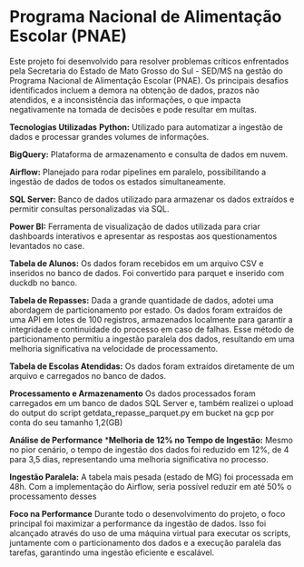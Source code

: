 # Programa Nacional de Alimentação Escolar (PNAE)


Este projeto foi desenvolvido para resolver problemas críticos enfrentados pela Secretaria do Estado de Mato Grosso do Sul - SED/MS na gestão do Programa Nacional de Alimentação Escolar (PNAE). Os principais desafios identificados incluem a demora na obtenção de dados, prazos não atendidos, e a inconsistência das informações, o que impacta negativamente na tomada de decisões e pode resultar em multas.


**Tecnologias Utilizadas**
**Python:** Utilizado para automatizar a ingestão de dados e processar grandes volumes de informações.

**BigQuery:** Plataforma de armazenamento e consulta de dados em nuvem.

**Airflow:** Planejado para rodar pipelines em paralelo, possibilitando a ingestão de dados de todos os estados simultaneamente.

**SQL Server:** Banco de dados utilizado para armazenar os dados extraídos e permitir consultas personalizadas via SQL.

**Power BI:** Ferramenta de visualização de dados utilizada para criar dashboards interativos e apresentar as respostas aos questionamentos levantados no case.



**Tabela de Alunos:** Os dados foram recebidos em um arquivo CSV e inseridos no banco de dados. Foi convertido para parquet e inserido com duckdb no banco.

**Tabela de Repasses:** Dada a grande quantidade de dados, adotei uma abordagem de particionamento por estado. Os dados foram extraídos de uma API em lotes de 100 registros, armazenados localmente para garantir a integridade e continuidade do processo em caso de falhas. Esse método de particionamento permitiu a ingestão paralela dos dados, resultando em uma melhoria significativa na velocidade de processamento.

**Tabela de Escolas Atendidas:** Os dados foram extraídos diretamente de um arquivo e carregados no banco de dados.


**Processamento e Armazenamento**
Os dados processados foram carregados em um banco de dados SQL Server e, também realizei o upload do output do script getdata_repasse_parquet.py em bucket na gcp por conta do seu tamanho 1,2(GB)


**Análise de Performance**
***Melhoria de 12% no Tempo de Ingestão:** Mesmo no pior cenário, o tempo de ingestão dos dados foi reduzido em 12%, de 4 para 3,5 dias, representando uma melhoria significativa no processo.

**Ingestão Paralela:** A tabela mais pesada (estado de MG) foi processada em 48h. Com a implementação do Airflow, seria possível reduzir em até 50% o processamento desses


**Foco na Performance**
Durante todo o desenvolvimento do projeto, o foco principal foi maximizar a performance da ingestão de dados. Isso foi alcançado através do uso de uma máquina virtual para executar os scripts, juntamente com o particionamento dos dados e a execução paralela das tarefas, garantindo uma ingestão eficiente e escalável.
